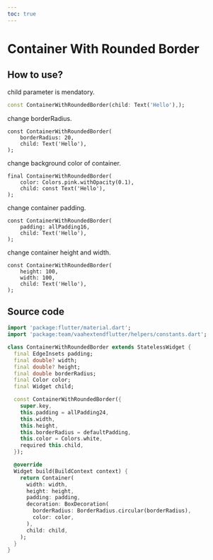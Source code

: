 ```yaml
---
toc: true
---
```


# Container With Rounded Border 


## How to use?

child parameter is mendatory.

```dart
const ContainerWithRoundedBorder(child: Text('Hello'),);
```

change borderRadius.

```dart{2}
const ContainerWithRoundedBorder(
    borderRadius: 20,
    child: Text('Hello'),
);
```

change background color of container.

```dart{2}
final ContainerWithRoundedBorder(
    color: Colors.pink.withOpacity(0.1),
    child: const Text('Hello'),
);
```

change container padding.

```dart{2}
const ContainerWithRoundedBorder(
    padding: allPadding16,
    child: Text('Hello'),
);
```

change container height and width.

```dart{2,3}
const ContainerWithRoundedBorder(
    height: 100,
    width: 100,
    child: Text('Hello'),
);
```

## Source code

```dart
import 'package:flutter/material.dart';
import 'package:team/vaahextendflutter/helpers/constants.dart';

class ContainerWithRoundedBorder extends StatelessWidget {
  final EdgeInsets padding;
  final double? width;
  final double? height;
  final double borderRadius;
  final Color color;
  final Widget child;

  const ContainerWithRoundedBorder({
    super.key,
    this.padding = allPadding24,
    this.width,
    this.height,
    this.borderRadius = defaultPadding,
    this.color = Colors.white,
    required this.child,
  });

  @override
  Widget build(BuildContext context) {
    return Container(
      width: width,
      height: height,
      padding: padding,
      decoration: BoxDecoration(
        borderRadius: BorderRadius.circular(borderRadius),
        color: color,
      ),
      child: child,
    );
  }
}
```